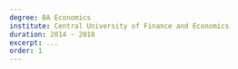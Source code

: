 ```yaml
---
degree: BA Economics
institute: Central University of Finance and Economics
duration: 2014 - 2018
excerpt: ...
order: 1
---
```

